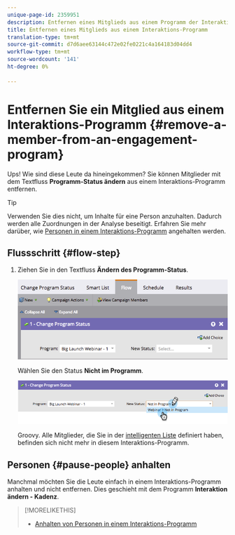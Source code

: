 ```yaml
---
unique-page-id: 2359951
description: Entfernen eines Mitglieds aus einem Programm der Interaktion - Marketing-Dokumente - Produktdokumentation
title: Entfernen eines Mitglieds aus einem Interaktions-Programm
translation-type: tm+mt
source-git-commit: d7d6aee63144c472e02fe0221c4a164183d04dd4
workflow-type: tm+mt
source-wordcount: '141'
ht-degree: 0%

---
```



# Entfernen Sie ein Mitglied aus einem Interaktions-Programm {#remove-a-member-from-an-engagement-program}

Ups! Wie sind diese Leute da hineingekommen? Sie können Mitglieder mit dem Textfluss **Programm-Status ändern** aus einem Interaktions-Programm entfernen.

>[!TIP]
>
>Verwenden Sie dies nicht, um Inhalte für eine Person anzuhalten. Dadurch werden alle Zuordnungen in der Analyse beseitigt.  Erfahren Sie mehr darüber, wie [Personen in einem Interaktions-Programm](pause-people-in-an-engagement-program.md) angehalten werden.

## Flussschritt {#flow-step}

1. Ziehen Sie in den Textfluss **Ändern des Programm-Status**.

   ![](assets/image2014-9-15-18-3a15-3a57.png)

   Wählen Sie den Status **Nicht im Programm**.

   ![](assets/image2014-9-15-18-3a16-3a2.png)

   Groovy. Alle Mitglieder, die Sie in der [intelligenten Liste](../../../../product-docs/core-marketo-concepts/smart-lists-and-static-lists/creating-a-smart-list/create-a-smart-list.md) definiert haben, befinden sich nicht mehr in diesem Interaktions-Programm.

## Personen {#pause-people} anhalten

Manchmal möchten Sie die Leute einfach in einem Interaktions-Programm anhalten und nicht entfernen. Dies geschieht mit dem Programm **Interaktion ändern - Kadenz**.

>[!MORELIKETHIS]
>
>* [Anhalten von Personen in einem Interaktions-Programm](pause-people-in-an-engagement-program.md)

